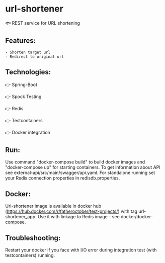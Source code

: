 # url-shortener
:fish: REST service for URL shortening 

## Features:
	- Shorten target url
	- Redirect to original url

## Technologies:
:point_right: Spring-Boot

:point_right: Spock Testing

:point_right: Redis

:point_right: Testcontainers

:point_right: Docker integration

## Run:
Use command "docker-compose build" to build docker images and "docker-compose up" for starting containers.
To get information about API see external-api/src/main/swagger/api.yaml.
For standalone running set your Redis connection properties in redisdb.properties.

## Docker:
Url-shortener image is available in docker hub (https://hub.docker.com/r/fatheroctober/test-projects/) with tag url-shortener_app. Use it with linkage to Redis image - see docker/docker-compose.

## Troubleshooting:
Restart your docker if you face with I/O error during integration test (with testcontainers) running.
